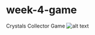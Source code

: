 # week-4-game
Crystals Collector Game 
![alt text](https://raw.githubusercontent.com/snowghost24/hangman/master/assets/images/crystalcollector.gif)
